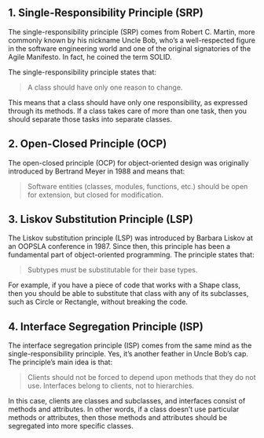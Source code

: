 ## 1. Single-Responsibility Principle (SRP)

The single-responsibility principle (SRP) comes from Robert C. Martin, more commonly known by his nickname Uncle Bob, who’s a well-respected figure in the software engineering world and one of the original signatories of the Agile Manifesto. In fact, he coined the term SOLID.

The single-responsibility principle states that:

> A class should have only one reason to change.

This means that a class should have only one responsibility, as expressed through its methods. If a class takes care of more than one task, then you should separate those tasks into separate classes.

## 2. Open-Closed Principle (OCP)

The open-closed principle (OCP) for object-oriented design was originally introduced by Bertrand Meyer in 1988 and means that:

> Software entities (classes, modules, functions, etc.) should be open for extension, but closed for modification.

## 3. Liskov Substitution Principle (LSP)

The Liskov substitution principle (LSP) was introduced by Barbara Liskov at an OOPSLA conference in 1987. Since then, this principle has been a fundamental part of object-oriented programming. The principle states that:

> Subtypes must be substitutable for their base types.

For example, if you have a piece of code that works with a Shape class, then you should be able to substitute that class with any of its subclasses, such as Circle or Rectangle, without breaking the code.

## 4. Interface Segregation Principle (ISP)

The interface segregation principle (ISP) comes from the same mind as the single-responsibility principle. Yes, it’s another feather in Uncle Bob’s cap. The principle’s main idea is that:

> Clients should not be forced to depend upon methods that they do not use. Interfaces belong to clients, not to hierarchies.

In this case, clients are classes and subclasses, and interfaces consist of methods and attributes. In other words, if a class doesn’t use particular methods or attributes, then those methods and attributes should be segregated into more specific classes.
